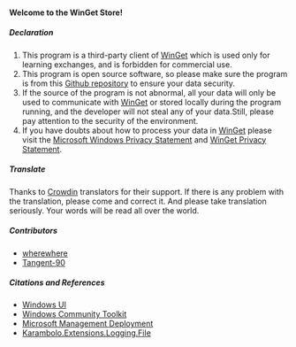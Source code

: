 #### Welcome to the WinGet Store!

##### Declaration
1. This program is a third-party client of [WinGet](https://github.com/microsoft/winget-cli) which is used only for learning exchanges, and is forbidden for commercial use.
2. This program is open source software, so please make sure the program is from this [Github repository](https://github.com/wherewhere/WinGet-Store) to ensure your data security.
3. If the source of the program is not abnormal, all your data will only be used to communicate with [WinGet](https://github.com/microsoft/winget-cli) or stored locally during the program running, and the developer will not steal any of your data.Still, please pay attention to the security of the environment.
4. If you have doubts about how to process your data in [WinGet](https://github.com/microsoft/winget-cli) please visit the [Microsoft Windows Privacy Statement](https://support.microsoft.com/help/4468236/diagnostics-feedback-and-privacy-in-windows-10-microsoft-privacy) and [WinGet Privacy Statement](https://github.com/microsoft/winget-cli/blob/master/PRIVACY.md).

##### Translate
Thanks to [Crowdin](https://crowdin.com/project/winget-store "Crowdin") translators for their support. If there is any problem with the translation, please come and correct it. And please take translation seriously. Your words will be read all over the world.

##### Contributors
- [wherewhere](https://github.com/wherewhere)
- [Tangent-90](https://github.com/Tangent-90)

##### Citations and References
- [Windows UI](https://github.com/microsoft/microsoft-ui-xaml "Windows UI")
- [Windows Community Toolkit](https://github.com/CommunityToolkit/Windows "Windows Community Toolkit")
- [Microsoft Management Deployment](https://github.com/microsoft/winget-cli "Microsoft Management Deployment")
- [Karambolo.Extensions.Logging.File](https://github.com/adams85/filelogger "File Logger")